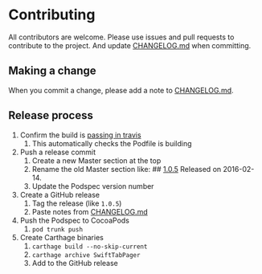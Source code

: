 # Contributing

All contributors are welcome. Please use issues and pull requests to contribute to the project. And update [CHANGELOG.md](CHANGELOG.md) when committing.

## Making a change

When you commit a change, please add a note to [CHANGELOG.md](CHANGELOG.md).

## Release process

1. Confirm the build is [passing in travis](https://travis-ci.org/artsimonyan23/SwiftTabPager)
   1. This automatically checks the Podfile is building
2. Push a release commit
   1. Create a new Master section at the top
   2. Rename the old Master section like:
          ## [1.0.5](https://github.com/artsimonyan23/SwiftTabPager/releases/tag/1.0.5)
          Released on 2016-02-14.
   3. Update the Podspec version number
3. Create a GitHub release
   1. Tag the release (like `1.0.5`)
   2. Paste notes from [CHANGELOG.md](CHANGELOG.md)
3. Push the Podspec to CocoaPods
   1. `pod trunk push`
4. Create Carthage binaries
   1. `carthage build --no-skip-current`
   2. `carthage archive SwiftTabPager`
   3. Add to the GitHub release
